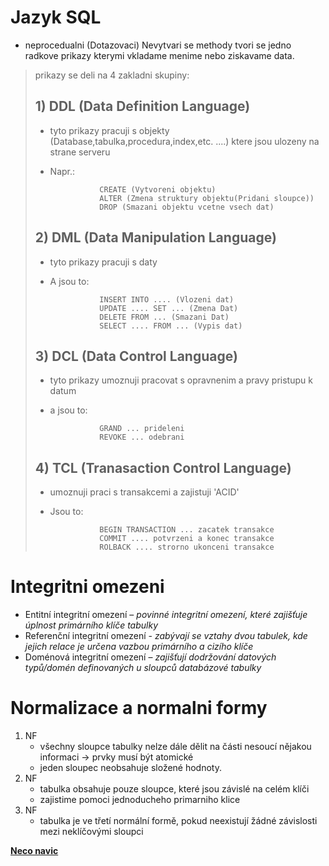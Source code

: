 # Jazyk SQL 

- neprocedualni            (Dotazovaci)
Nevytvari se methody     tvori se jedno radkove prikazy
                         kterymi vkladame menime nebo
                         ziskavame data.

>prikazy se deli na 4 zakladni skupiny:
>## 1) DDL (Data Definition Language)
>- tyto prikazy pracuji s objekty (Database,tabulka,procedura,index,etc. ....)
>ktere jsou ulozeny na strane serveru
>- Napr.: 
>
>                  CREATE (Vytvoreni objektu)
>                  ALTER (Zmena struktury objektu(Pridani sloupce))
>                  DROP (Smazani objektu vcetne vsech dat)
>## 2) DML (Data Manipulation Language) 
>- tyto prikazy pracuji s daty
>- A jsou to:
>
>                  INSERT INTO .... (Vlozeni dat)
>                  UPDATE .... SET ... (Zmena Dat)
>                  DELETE FROM ... (Smazani Dat)
>                  SELECT .... FROM ... (Vypis dat)
>
>## 3) DCL (Data Control Language)
>- tyto prikazy umoznuji pracovat s opravnenim
> a pravy pristupu k datum
>- a jsou to: 
>
>                  GRAND ... prideleni
>                  REVOKE ... odebrani
>
>## 4) TCL (Tranasaction Control Language)
>- umoznuji praci s transakcemi a zajistuji 'ACID'
>- Jsou to: 
>
>                  BEGIN TRANSACTION ... zacatek transakce
>                  COMMIT .... potvrzeni a konec transakce
>                  ROLBACK .... strorno ukonceni transakce

# Integritni omezeni 
- Entitní integritní omezení – *povinné integritní omezení, které zajišťuje úplnost primárního klíče tabulky*
- Referenční integritní omezení - *zabývají se vztahy dvou tabulek, kde jejich relace je určena vazbou primárního a cizího klíče*
- Doménová integritní omezení – *zajišťují dodržování datových typů/domén definovaných u sloupců databázové tabulky*
  
# Normalizace a normalni formy
1) NF
   - všechny sloupce tabulky nelze dále dělit na části nesoucí nějakou informaci -> prvky musí být atomické
   - jeden sloupec neobsahuje složené hodnoty.
2) NF
   - tabulka obsahuje pouze sloupce, které jsou závislé na celém klíči
   - zajistime pomoci jednoducheho primarniho klice
3) NF
   - tabulka je ve třetí normální formě, pokud neexistují žádné závislosti mezi neklíčovými sloupci

**[Neco navic](http://www.databaze.chytrak.cz/)**
